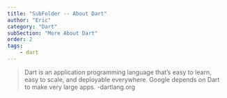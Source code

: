 ```yaml
---
title: "SubFolder -- About Dart"
author: "Eric"
category: "Dart"
subSection: "More About Dart"
order: 2
tags:
    - dart
---
```


> Dart is an application programming language that’s easy to learn, easy to scale, and deployable everywhere. Google depends on Dart to make very large apps.
> -dartlang.org

